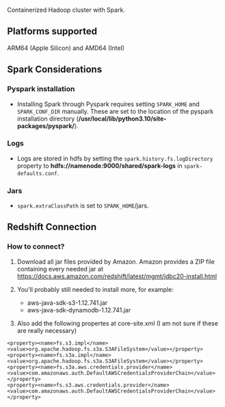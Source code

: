 Containerized Hadoop cluster with Spark.

## Platforms supported
ARM64 (Apple Silicon) and AMD64 (Intel)


## Spark Considerations

### Pyspark installation

  * Installing Spark through Pyspark requires setting ``SPARK_HOME`` 
  and ``SPARK_CONF_DIR`` manually. These are set to the location of the 
  pyspark installation directory (**/usr/local/lib/python3.10/site-packages/pyspark/**).


### Logs

  * Logs are stored in hdfs by setting the ``spark.history.fs.logDirectory`` property to 
  **hdfs://namenode:9000/shared/spark-logs** in ``spark-defaults.conf``.


### Jars

  * ``spark.extraClassPath`` is set to  ``SPARK_HOME``/jars.
  


## Redshift Connection

### How to connect?


  1.  Download all jar files provided by Amazon. 
      Amazon provides a ZIP file containing every needed jar at 
      https://docs.aws.amazon.com/redshift/latest/mgmt/jdbc20-install.html
  
  2. You'll probably still needed to install more, for example:
        * aws-java-sdk-s3-1.12.741.jar
        * aws-java-sdk-dynamodb-1.12.741.jar

  3.  Also add the following propertes at core-site.xml (I am not sure if these are really necessary)

    <property><name>fs.s3.impl</name><value>org.apache.hadoop.fs.s3a.S3AFileSystem</value></property>
    <property><name>fs.s3a.impl</name><value>org.apache.hadoop.fs.s3a.S3AFileSystem</value></property>
    <property><name>fs.s3a.aws.credentials.provider</name><value>com.amazonaws.auth.DefaultAWSCredentialsProviderChain</value></property>
    <property><name>fs.s3.aws.credentials.provider</name><value>com.amazonaws.auth.DefaultAWSCredentialsProviderChain</value></property>



